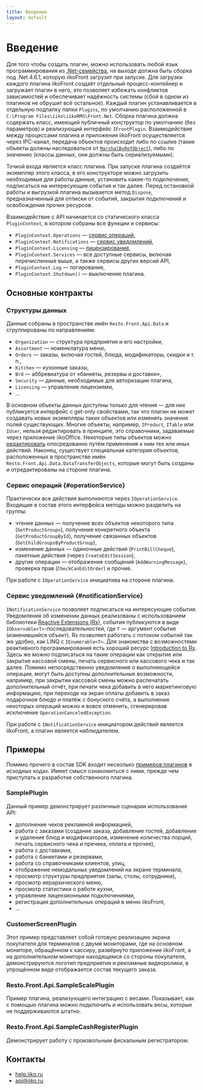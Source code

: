 ```yaml
---
title: Введение
layout: default
---
```

# Введение #

Для того чтобы создать плагин, можно использовать любой язык программирования из [.Net-семейства](http://en.wikipedia.org/wiki/List_of_CLI_languages), на выходе должна быть сборка под .Net 4.6.1, которую iikoFront загрузит при запуске. Для загрузки каждого плагина iikoFront создаёт отдельный процесс-контейнер и загружает плагин в него, это позволяет избежать конфликтов зависимостей и обеспечивает надёжность системы (сбой в одном из плагинов не обрушит всё остальное). Каждый плагин устанавливается в отдельную подпапку папки `Plugins`, по умолчанию расположенной в `C:\Program Files\iiko\iikoRMS\Front.Net`. Сборка плагина должна содержать класс, имеющий публичный конструктор по умолчанию (без параметров) и реализующий интерфейс `IFrontPlugin`. Взаимодействие между процессами плагина и приложения iikoFront осуществляется через IPC-канал, передача объектов происходит либо по ссылке (такие объекты должны наследоваться от [`MarshalByRefObject`](http://msdn.microsoft.com/en-us/library/system.marshalbyrefobject(v=vs.100).aspx)), либо по значению (классы данных, они должны быть сериализуемыми). 

Точкой входа является класс плагина. При запуске плагина создаётся экземпляр этого класса, в его конструкторе можно загрузить необходимые для работы данные, установить какие-то подключения, подписаться на интересующие события и так далее. Перед остановкой работы и выгрузкой плагина вызывается метод `Dispose`, предназначенный для отписки от событий, закрытия подключений и освобождения прочих ресурсов.

Взаимодействие с API начинается со статического класса `PluginContext`, в котором собраны все функции и сервисы:

- `PluginContext.Operations` — [сервис операций](#operationService),
- `PluginContext.Notifications` — [сервис уведомлений](#notificationService),
- `PluginContext.Licensing` — [лицензирование](Licensing),
- `PluginContext.Services` — все доступные сервисы, включая перечисленные выше, а также сервисы других версий API,
- `PluginContext.Log` — логирование,
- `PluginContext.Shutdown()` — выключение плагина.

## Основные контракты ##

### Структуры данных ###
Данные собраны в пространстве имён `Resto.Front.Api.Data` и сгруппированы по направлениям:

- `Organization` — структура предприятия и его настройки,
- `Assortment` — номенклатура меню,
- `Orders` — заказы, включая гостей, блюда, модификаторы, скидки и т. п.,
- `Kitchen` — кухонные заказы,
- `Brd` — аббревиатура от «банкеты, резервы и доставки»,
- `Security` — данные, необходимые для авторизации плагина,
- `Licensing` — управление лицензиями,
- ...

В основном объекты данных доступны только для чтения — для них публикуется интерфейс с get-only свойствами, так что плагин не может создавать новые экземпляры таких объектов или изменять значения полей существующих. Многие объекты, например, `IProduct`, `ITable` или `IUser`, нельзя редактировать в принципе, это справочники, задаваемые через приложение iikoOffice. Некоторые типы объектов можно [редактировать](Data%20editing) опосредованно путём применения к ним тех или иных действий. Наконец, существует специальная категория объектов, расположенных в пространстве имён `Resto.Front.Api.Data.DataTransferObjects`, которые могут быть созданы и отредактированы на стороне плагина.

### Сервис операций {#operationService}
Практически все действия выполняются через `IOperationService`. Входящие в состав этого интерфейса методы можно разделить на группы:

- чтение данных — получение всех объектов некоторого типа (`GetProductGroups`), получение конкретного объекта (`GetProductGroupById`), получение связанных объектов (`GetChildGroupsByProductGroup`),
- изменение данных — одиночные действия (`PrintBillCheque`), пакетные действия (через `CreateEditSession`),
- другие операции — отображение сообщений (`AddWarningMessage`), проверка прав (`CheckCanEditOrder`) и прочие.
 
При работе с `IOperationService` инициатива на стороне плагина.

### Сервис уведомлений {#notificationService}
`INotificationService` позволяет подписаться на интересующие события. Уведомления об изменении данных реализованы с использованием библиотеки [Reactive Extensions (Rx)](http://msdn.microsoft.com/en-us/data/gg577609.aspx), события публикуются в виде `IObservable<T>`-последовательностей, где `T` — аргумент события (изменившийся объект). Rx позволяет работать с потоком событий так же удобно, как LINQ с `IEnumerable<T>`. Для знакомства с возможностями реактивного программирования есть хороший ресурс [Introduction to Rx](http://www.introtorx.com/). Здесь же можно подписаться на такие операции как открытие или закрытие кассовой смены, печать сервисного или кассового чека и так далее. Помимо непосредственно уведомления о выполняющейся операции, могут быть доступны дополнительные возможности, например, при закрытии кассовой смены можно распечатать дополнительный отчёт, при печати чека добавить в него маркетинговую информацию, при переходе на экран оплаты добавить в заказ подарочное блюдо и платёж с бонусного счёта, а выполнение некоторых операций можно и вовсе отменить, сгенерировав исключение `OperationCanceledException`.

При работе с `INotificationService` инициатором действий является iikoFront, а плагин является наблюдателем.

## Примеры ##

Помимо прочего в состав SDK входит несколько [примеров плагинов](https://github.com/iiko/front.api.sdk/tree/master/sample/v6/) в исходных кодах. Имеет смысл ознакомиться с ними, прежде чем приступать к разработке собственного плагина.

### SamplePlugin ###

Данный пример демонстрирует различные сценарии использования API:

- дополнение чеков рекламной информацией,
- работа с заказами (создание заказа, добавление гостей, добавление и удаление блюд и модификаторов, изменение количества порций, печать сервисного чека и пречека, оплата и прочее),
- работа с доставками,
- работа с банкетами и резервами,
- работа со справочниками клиентов, улиц,
- отображение немодальных уведомлений на экране терминала,
- просмотр структуры предприятия (залы, столы, сотрудники),
- просмотр иерархического меню,
- просмотр статистики о работе кухни,
- управление лицензионными подключениями,
- регистрация дополнительных операций в меню iikoFront, 
- ...

### CustomerScreenPlugin ###
Этот пример представляет собой готовую реализацию экрана покупателя для терминалов с двумя мониторами, где на основном мониторе, обращённом к кассиру, развёрнуто приложение iikoFront, а на дополнительном мониторе находящемся со стороны покупателя, демонстрируются логотип предприятия и рекламные видеоролики, в упрощённом виде отображается состав текущего заказа.

### Resto.Front.Api.SampleScalePlugin
Пример плагина, реализующего интеграцию с весами. Показывает, как с помощью плагина можно подключить и использовать весы, которые не поддерживаются штатно.

### Resto.Front.Api.SampleCashRegisterPlugin
Демонстрирует работу с произвольным фискальным регистратором.

## Контакты ##

- [help.iiko.ru](http://help.iiko.ru/articles/#!api-documentations/getting-started/)
- [api@iiko.ru](mailto:api@iiko.ru)